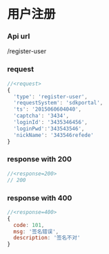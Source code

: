 # 用户注册

### Api url

/register-user


### request

```js
//<request>
{
  'type': 'register-user',
  'requestSystem': 'sdkportal',
  'ts': '2015060604040',
  'captcha': '3434',
  'loginId': '3435346456',
  'loginPwd':'343543546',
  'nickName': '343546refede'  
}


```

### response with 200

```js
//<response=200>
// 200

```


### response with 400

```js
//<response=400>
{
  code: 101,
  msg: '签名错误',
  description: '签名不对'
}

```
